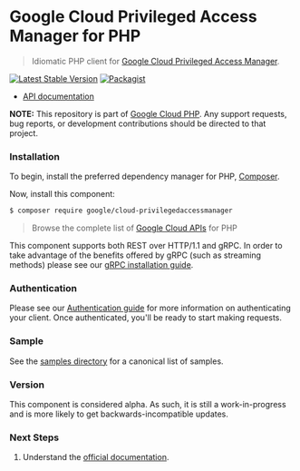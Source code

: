 # Google Cloud Privileged Access Manager for PHP

> Idiomatic PHP client for [Google Cloud Privileged Access Manager](https://cloud.google.com/iam).

[![Latest Stable Version](https://poser.pugx.org/google/cloud-privilegedaccessmanager/v/stable)](https://packagist.org/packages/google/cloud-privilegedaccessmanager) [![Packagist](https://img.shields.io/packagist/dm/google/cloud-privilegedaccessmanager.svg)](https://packagist.org/packages/google/cloud-privilegedaccessmanager)

* [API documentation](https://cloud.google.com/php/docs/reference/cloud-privilegedaccessmanager/latest)

**NOTE:** This repository is part of [Google Cloud PHP](https://github.com/googleapis/google-cloud-php). Any
support requests, bug reports, or development contributions should be directed to
that project.

### Installation

To begin, install the preferred dependency manager for PHP, [Composer](https://getcomposer.org/).

Now, install this component:

```sh
$ composer require google/cloud-privilegedaccessmanager
```

> Browse the complete list of [Google Cloud APIs](https://cloud.google.com/php/docs/reference)
> for PHP

This component supports both REST over HTTP/1.1 and gRPC. In order to take advantage of the benefits
offered by gRPC (such as streaming methods) please see our
[gRPC installation guide](https://cloud.google.com/php/grpc).

### Authentication

Please see our [Authentication guide](https://github.com/googleapis/google-cloud-php/blob/main/AUTHENTICATION.md) for more information
on authenticating your client. Once authenticated, you'll be ready to start making requests.

### Sample

See the [samples directory](https://github.com/googleapis/google-cloud-php-privilegedaccessmanager/tree/main/samples) for a canonical list of samples.

### Version

This component is considered alpha. As such, it is still a work-in-progress and is more likely to get backwards-incompatible updates.

### Next Steps

1. Understand the [official documentation](https://cloud.google.com/iam/docs/pam-overview).
